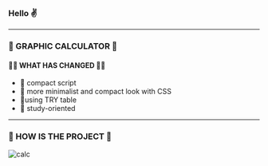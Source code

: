### Hello ✌️ 
--------

### 🧛 GRAPHIC CALCULATOR 🧛
#### 🙇‍♂️ WHAT HAS CHANGED 🙇‍♂️ 
- 🧛 compact script
- 🧛 more minimalist and compact look with CSS
- 🧛using TRY table 
- 🧛 study-oriented 
----
### 🧟 HOW IS THE PROJECT 🧟
![calc](https://user-images.githubusercontent.com/87165376/133906088-c965b5ad-b9e5-4f11-b548-1446161c2a3b.png)
